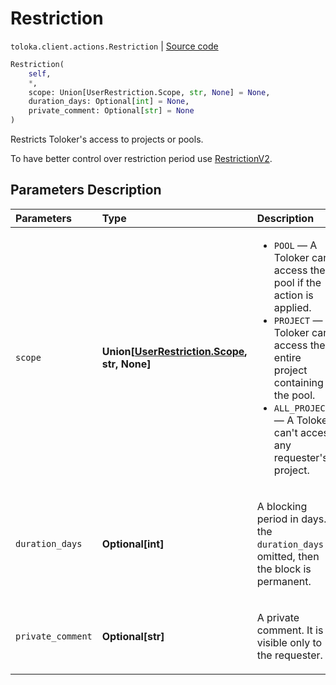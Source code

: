 # Restriction
`toloka.client.actions.Restriction` | [Source code](https://github.com/Toloka/toloka-kit/blob/v1.2.0.post1/src/client/actions.py#L38)

```python
Restriction(
    self,
    *,
    scope: Union[UserRestriction.Scope, str, None] = None,
    duration_days: Optional[int] = None,
    private_comment: Optional[str] = None
)
```

Restricts Toloker's access to projects or pools.


To have better control over restriction period use [RestrictionV2](toloka.client.actions.RestrictionV2.md).

## Parameters Description

| Parameters | Type | Description |
| :----------| :----| :-----------|
`scope`|**Union\[[UserRestriction.Scope](toloka.client.user_restriction.UserRestriction.Scope.md), str, None\]**|<ul> <li>`POOL` — A Toloker can&#x27;t access the pool if the action is applied.</li> <li>`PROJECT` — A Toloker can&#x27;t access the entire project containing the pool.</li> <li>`ALL_PROJECTS` — A Toloker can&#x27;t access any requester&#x27;s project.</li> </ul>
`duration_days`|**Optional\[int\]**|<p>A blocking period in days. If the `duration_days` is omitted, then the block is permanent.</p>
`private_comment`|**Optional\[str\]**|<p>A private comment. It is visible only to the requester.</p>
